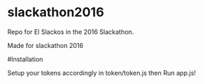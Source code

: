 # slackathon2016
Repo for El Slackos in the 2016 Slackathon.

Made for slackathon 2016

#Installation

Setup your tokens accordingly in token/token.js then Run app.js!


